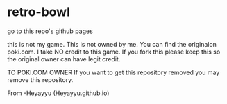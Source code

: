 # retro-bowl  

go to this repo's github pages

this is not my game. This is not owned by me. You can find the originalon poki.com. I take NO credit to this game. If you fork this please keep this so the original owner can have legit credit.



TO POKI.COM OWNER 
If you want to get this repository removed you may remove this repository.

From -Heyayyu (Heyayyu.github.io)
